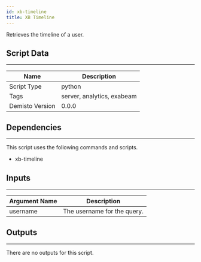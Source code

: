 ```yaml
---
id: xb-timeline
title: XB Timeline
---
```


Retrieves the timeline of a user.

## Script Data
---

| **Name** | **Description** |
| --- | --- |
| Script Type | python |
| Tags | server, analytics, exabeam |
| Demisto Version | 0.0.0 |

## Dependencies
---
This script uses the following commands and scripts.
* xb-timeline

## Inputs
---

| **Argument Name** | **Description** |
| --- | --- |
| username | The username for the query. |

## Outputs
---
There are no outputs for this script.

